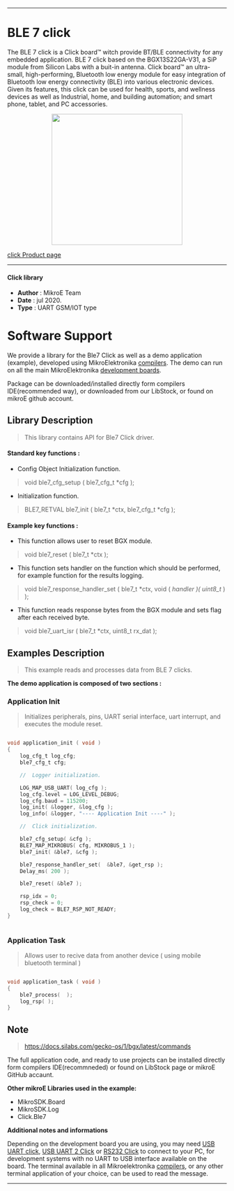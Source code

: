 
---
# BLE 7 click

The BLE 7 click is a Click board™ witch provide BT/BLE connectivity for any embedded application. BLE 7 click based on the BGX13S22GA-V31, a SiP module from Silicon Labs with a buit-in antenna. Click board™ an ultra-small, high-performing, Bluetooth low energy module for easy integration of Bluetooth low energy connectivity (BLE) into various electronic devices. Given its features, this click can be used for health, sports, and wellness devices as well as Industrial, home, and building automation; and smart phone, tablet, and PC accessories.

<p align="center">
  <img src="http://download.mikroe.com/images/click_for_ide/ble7_click.png" height=300px>
</p>

[click Product page](<https://www.mikroe.com/ble-7-click>)

---


#### Click library 

- **Author**        : MikroE Team
- **Date**          : jul 2020.
- **Type**          : UART GSM/IOT type


# Software Support

We provide a library for the Ble7 Click 
as well as a demo application (example), developed using MikroElektronika 
[compilers](http://shop.mikroe.com/compilers). 
The demo can run on all the main MikroElektronika [development boards](http://shop.mikroe.com/development-boards).

Package can be downloaded/installed directly form compilers IDE(recommended way), or downloaded from our LibStock, or found on mikroE github account. 

## Library Description

> This library contains API for Ble7 Click driver.

#### Standard key functions :

- Config Object Initialization function.
> void ble7_cfg_setup ( ble7_cfg_t *cfg ); 
 
- Initialization function.
> BLE7_RETVAL ble7_init ( ble7_t *ctx, ble7_cfg_t *cfg );


#### Example key functions :

- This function allows user to reset BGX module.
> void ble7_reset ( ble7_t *ctx );
 
- This function sets handler on the function which should be performed, for example function for the results logging.
> void ble7_response_handler_set ( ble7_t *ctx, void ( *handler )( uint8_t* ) );

- This function reads response bytes from the BGX module and sets flag after each received byte.
> void ble7_uart_isr ( ble7_t *ctx, uint8_t rx_dat );

## Examples Description

> This example reads and processes data from BLE 7 clicks.

**The demo application is composed of two sections :**

### Application Init 

> Initializes peripherals, pins, UART serial interface, uart interrupt,
> and executes the module reset. 

```c

void application_init ( void )
{
    log_cfg_t log_cfg;
    ble7_cfg_t cfg;

    //  Logger initialization.

    LOG_MAP_USB_UART( log_cfg );
    log_cfg.level = LOG_LEVEL_DEBUG;
    log_cfg.baud = 115200;
    log_init( &logger, &log_cfg );
    log_info( &logger, "---- Application Init ----" );

    //  Click initialization.

    ble7_cfg_setup( &cfg );
    BLE7_MAP_MIKROBUS( cfg, MIKROBUS_1 );
    ble7_init( &ble7, &cfg );

    ble7_response_handler_set(  &ble7, &get_rsp );
    Delay_ms( 200 );

    ble7_reset( &ble7 );

    rsp_idx = 0;
    rsp_check = 0;
    log_check = BLE7_RSP_NOT_READY;
}
  
```

### Application Task

> Allows user to recive data from another device ( using mobile bluetooth terminal )

```c

void application_task ( void )
{
    ble7_process(  );
    log_rsp( );
}  

```

## Note

> https://docs.silabs.com/gecko-os/1/bgx/latest/commands

The full application code, and ready to use projects can be  installed directly form compilers IDE(recommneded) or found on LibStock page or mikroE GitHub accaunt.

**Other mikroE Libraries used in the example:** 

- MikroSDK.Board
- MikroSDK.Log
- Click.Ble7

**Additional notes and informations**

Depending on the development board you are using, you may need 
[USB UART click](http://shop.mikroe.com/usb-uart-click), 
[USB UART 2 Click](http://shop.mikroe.com/usb-uart-2-click) or 
[RS232 Click](http://shop.mikroe.com/rs232-click) to connect to your PC, for 
development systems with no UART to USB interface available on the board. The 
terminal available in all Mikroelektronika 
[compilers](http://shop.mikroe.com/compilers), or any other terminal application 
of your choice, can be used to read the message.



---
